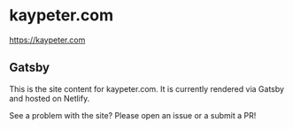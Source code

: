 # kaypeter.com

https://kaypeter.com

## Gatsby

This is the site content for kaypeter.com. It is currently rendered via Gatsby and
hosted on Netlify.

See a problem with the site? Please open an issue or a submit a PR!
